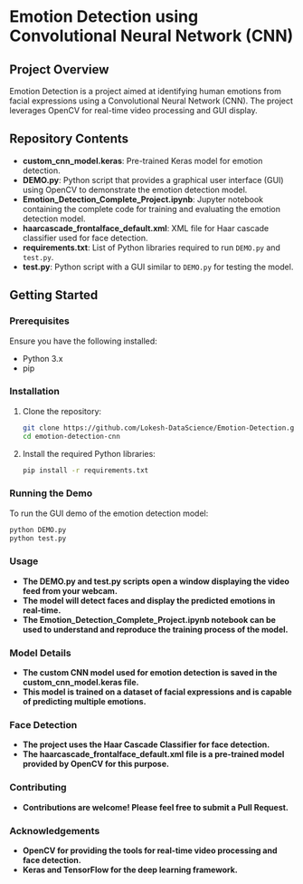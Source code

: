 # Emotion Detection using Convolutional Neural Network (CNN)

## Project Overview

Emotion Detection is a project aimed at identifying human emotions from facial expressions using a Convolutional Neural Network (CNN). The project leverages OpenCV for real-time video processing and GUI display.

## Repository Contents

- **custom_cnn_model.keras**: Pre-trained Keras model for emotion detection.
- **DEMO.py**: Python script that provides a graphical user interface (GUI) using OpenCV to demonstrate the emotion detection model.
- **Emotion_Detection_Complete_Project.ipynb**: Jupyter notebook containing the complete code for training and evaluating the emotion detection model.
- **haarcascade_frontalface_default.xml**: XML file for Haar cascade classifier used for face detection.
- **requirements.txt**: List of Python libraries required to run `DEMO.py` and `test.py`.
- **test.py**: Python script with a GUI similar to `DEMO.py` for testing the model.

## Getting Started

### Prerequisites

Ensure you have the following installed:
- Python 3.x
- pip

### Installation

1. Clone the repository:
    ```bash
    git clone https://github.com/Lokesh-DataScience/Emotion-Detection.git
    cd emotion-detection-cnn
    ```

2. Install the required Python libraries:
    ```bash
    pip install -r requirements.txt
    ```

### Running the Demo

To run the GUI demo of the emotion detection model:

```bash
python DEMO.py
python test.py
```
### Usage
- **The DEMO.py and test.py scripts open a window displaying the video feed from your webcam.**
- **The model will detect faces and display the predicted emotions in real-time.**
- **The Emotion_Detection_Complete_Project.ipynb notebook can be used to understand and reproduce the training process of the model.**

### Model Details
- **The custom CNN model used for emotion detection is saved in the custom_cnn_model.keras file.**
- **This model is trained on a dataset of facial expressions and is capable of predicting multiple emotions.**

### Face Detection
- **The project uses the Haar Cascade Classifier for face detection.**
- **The haarcascade_frontalface_default.xml file is a pre-trained model provided by OpenCV for this purpose.**

### Contributing
- **Contributions are welcome! Please feel free to submit a Pull Request.**

### Acknowledgements
- **OpenCV for providing the tools for real-time video processing and face detection.**
- **Keras and TensorFlow for the deep learning framework.**

